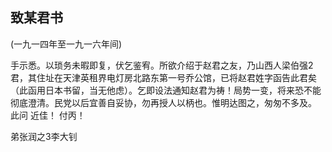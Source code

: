 ## 致某君书

(一九一四年至一九一六年间)

手示悉。以琐务未暇即复，伏乞鉴宥。所欲介绍于赵君之友，乃山西人梁伯强2君，其住址在天津英租界电灯房北路东第一号乔公馆，已将赵君姓字函告此君矣（此函用日本书留，当无他虑）。乞即设法通知赵君为祷！局势一变，将来恐不能彻底澄清。民党以后宜善自妥协，勿再授人以柄也。惟明达图之，匆匆不多及。
此问
近佳！
付丙！

弟张润之3李大钊

